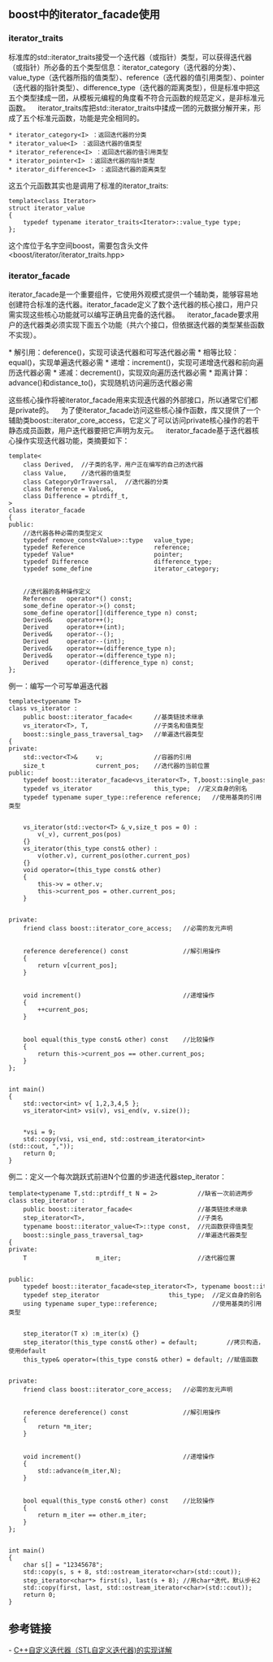 ## boost中的iterator_facade使用


### iterator_traits
标准库的std::iterator_traits接受一个迭代器（或指针）类型，可以获得迭代器（或指针）所必备的五个类型信息：iterator_category（迭代器的分类）、value_type（迭代器所指的值类型）、reference（迭代器的值引用类型）、pointer（迭代器的指针类型）、difference_type（迭代器的距离类型），但是标准中把这五个类型揉成一团，从模板元编程的角度看不符合元函数的规范定义，是非标准元函数。   
iterator_traits库把std::iterator_traits中揉成一团的元数据分解开来，形成了五个标准元函数，功能是完全相同的。
```
* iterator_category<I> ：返回迭代器的分类
* iterator_value<I> ：返回迭代器的值类型
* iterator_reference<I> ：返回迭代器的值引用类型
* iterator_pointer<I> ：返回迭代器的指针类型
* iterator_difference<I> ：返回迭代器的距离类型
```

这五个元函数其实也是调用了标准的iterator_traits:
```
template<class Iterator>
struct iterator_value
{
    typedef typename iterator_traits<Iterator>::value_type type;
};
```
这个库位于名字空间boost，需要包含头文件<boost/iterator/iterator_traits.hpp>




### iterator_facade
iterator_facade是一个重要组件，它使用外观模式提供一个辅助类，能够容易地创建符合标准的迭代器。iterator_facade定义了数个迭代器的核心接口，用户只需实现这些核心功能就可以编写正确且完备的迭代器。   
iterator_facade要求用户的迭代器类必须实现下面五个功能（共六个接口，但依据迭代器的类型某些函数不实现）。


* 解引用：deference()，实现可读迭代器和可写迭代器必需
* 相等比较：equal()，实现单遍迭代器必需
* 递增：increment()，实现可递增迭代器和前向遍历迭代器必需
* 递减：decrement()，实现双向遍历迭代器必需
* 距离计算：advance()和distance_to()，实现随机访问遍历迭代器必需


这些核心操作将被iterator_facade用来实现迭代器的外部接口，所以通常它们都是private的。   
为了使iterator_facade访问这些核心操作函数，库又提供了一个辅助类boost::iterator_core_access，它定义了可以访问private核心操作的若干静态成员函数，用户迭代器要把它声明为友元。   
iterator_facade基于迭代器核心操作实现迭代器功能，类摘要如下：


```
template<
    class Derived,  //子类的名字，用户正在编写的自己的迭代器
    class Value,    //迭代器的值类型
    class CategoryOrTraversal,  //迭代器的分类
    class Reference = Value&,
    class Difference = ptrdiff_t,
>
class iterator_facade
{
public:
    //迭代器各种必需的类型定义
    typedef remove_const<Value>::type   value_type;
    typedef Reference                   reference;
    typedef Value*                      pointer;
    typedef Difference                  difference_type;
    typedef some_define                 iterator_category;


    //迭代器的各种操作定义
    Reference   operator*() const;
    some_define operator->() const;
    some_define operator[](difference_type n) const;
    Derived&    operator++();
    Derived     operator++(int);
    Derived&    operator--();
    Derived     operator--(int);
    Derived&    operator+=(difference_type n);
    Derived&    operator-=(difference_type n);
    Derived     operator-(difference_type n) const;
};
```



例一：编写一个可写单遍迭代器

```
template<typename T>
class vs_iterator :
    public boost::iterator_facade<      //基类链技术继承
    vs_iterator<T>, T,                  //子类名和值类型
    boost::single_pass_traversal_tag>   //单遍迭代器类型
{
private:
    std::vector<T>&     v;              //容器的引用
    size_t              current_pos;    //迭代器的当前位置
public:
    typedef boost::iterator_facade<vs_iterator<T>, T,boost::single_pass_traversal_tag> super_type;
    typedef vs_iterator                 this_type;  //定义自身的别名
    typedef typename super_type::reference reference;   //使用基类的引用类型


    vs_iterator(std::vector<T> &_v,size_t pos = 0) :
        v(_v), current_pos(pos)
    {}
    vs_iterator(this_type const& other) :
        v(other.v), current_pos(other.current_pos)
    {}
    void operator=(this_type const& other)
    {
        this->v = other.v;
        this->current_pos = other.current_pos;
    }


private:
    friend class boost::iterator_core_access;   //必需的友元声明


    reference dereference() const               //解引用操作
    {
        return v[current_pos];
    }


    void increment()                            //递增操作
    {
        ++current_pos;
    }


    bool equal(this_type const& other) const    //比较操作
    {
        return this->current_pos == other.current_pos;
    }
};


int main()
{
    std::vector<int> v{ 1,2,3,4,5 };
    vs_iterator<int> vsi(v), vsi_end(v, v.size());


    *vsi = 9;
    std::copy(vsi, vsi_end, std::ostream_iterator<int>(std::cout, ","));
    return 0;
}
```
例二：定义一个每次跳跃式前进N个位置的步进迭代器step_iterator：
```
template<typename T,std::ptrdiff_t N = 2>           //缺省一次前进两步
class step_iterator :
    public boost::iterator_facade<                  //基类链技术继承
    step_iterator<T>,                               //子类名
    typename boost::iterator_value<T>::type const,  //元函数获得值类型
    boost::single_pass_traversal_tag>               //单遍迭代器类型
{
private:
    T                   m_iter;                     //迭代器位置


public:
    typedef boost::iterator_facade<step_iterator<T>, typename boost::iterator_value<T>::type const, boost::single_pass_traversal_tag> super_type;
    typedef step_iterator                   this_type;  //定义自身的别名
    using typename super_type::reference;               //使用基类的引用类型


    step_iterator(T x) :m_iter(x) {}
    step_iterator(this_type const& other) = default;        //拷贝构造，使用default
    this_type& operator=(this_type const& other) = default; //赋值函数


private:
    friend class boost::iterator_core_access;   //必需的友元声明


    reference dereference() const               //解引用操作
    {
        return *m_iter;
    }


    void increment()                            //递增操作
    {
        std::advance(m_iter,N);
    }


    bool equal(this_type const& other) const    //比较操作
    {
        return m_iter == other.m_iter;
    }
};


int main()
{
    char s[] = "12345678";
    std::copy(s, s + 8, std::ostream_iterator<char>(std::cout));
    step_iterator<char*> first(s), last(s + 8); //用char*迭代，默认步长2
    std::copy(first, last, std::ostream_iterator<char>(std::cout));
    return 0;
}
```


## 参考链接
- [C++自定义迭代器（STL自定义迭代器)的实现详解
](http://c.biancheng.net/view/471.html)